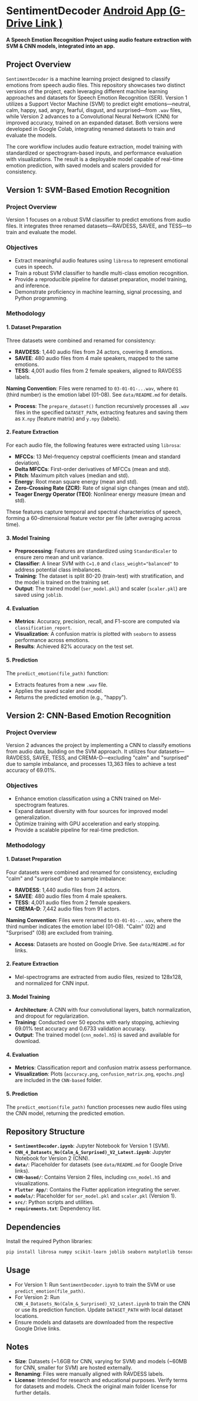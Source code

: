 # SentimentDecoder [Android App (G-Drive Link )](https://www.surrey.ac.uk/speech-music-identity-emotion-database-savee)  
**A Speech Emotion Recognition Project using audio feature extraction with SVM & CNN models, integrated into an app.**

## Project Overview
`SentimentDecoder` is a machine learning project designed to classify emotions from speech audio files. This repository showcases two distinct versions of the project, each leveraging different machine learning approaches and datasets for Speech Emotion Recognition (SER). Version 1 utilizes a Support Vector Machine (SVM) to predict eight emotions—neutral, calm, happy, sad, angry, fearful, disgust, and surprised—from `.wav` files, while Version 2 advances to a Convolutional Neural Network (CNN) for improved accuracy, trained on an expanded dataset. Both versions were developed in Google Colab, integrating renamed datasets to train and evaluate the models.

The core workflow includes audio feature extraction, model training with standardized or spectrogram-based inputs, and performance evaluation with visualizations. The result is a deployable model capable of real-time emotion prediction, with saved models and scalers provided for consistency.

## Version 1: SVM-Based Emotion Recognition
### Project Overview
Version 1 focuses on a robust SVM classifier to predict emotions from audio files. It integrates three renamed datasets—RAVDESS, SAVEE, and TESS—to train and evaluate the model.

### Objectives
- Extract meaningful audio features using `librosa` to represent emotional cues in speech.
- Train a robust SVM classifier to handle multi-class emotion recognition.
- Provide a reproducible pipeline for dataset preparation, model training, and inference.
- Demonstrate proficiency in machine learning, signal processing, and Python programming.

### Methodology
#### 1. Dataset Preparation
Three datasets were combined and renamed for consistency:
- **RAVDESS**: 1,440 audio files from 24 actors, covering 8 emotions.
- **SAVEE**: 480 audio files from 4 male speakers, mapped to the same emotions.
- **TESS**: 4,001 audio files from 2 female speakers, aligned to RAVDESS labels.

**Naming Convention**: Files were renamed to `03-01-01-...wav`, where `01` (third number) is the emotion label (01-08). See `data/README.md` for details.

- **Process**: The `prepare_dataset()` function recursively processes all `.wav` files in the specified `DATASET_PATH`, extracting features and saving them as `X.npy` (feature matrix) and `y.npy` (labels).

#### 2. Feature Extraction
For each audio file, the following features were extracted using `librosa`:
- **MFCCs**: 13 Mel-frequency cepstral coefficients (mean and standard deviation).
- **Delta MFCCs**: First-order derivatives of MFCCs (mean and std).
- **Pitch**: Maximum pitch values (median and std).
- **Energy**: Root mean square energy (mean and std).
- **Zero-Crossing Rate (ZCR)**: Rate of signal sign changes (mean and std).
- **Teager Energy Operator (TEO)**: Nonlinear energy measure (mean and std).

These features capture temporal and spectral characteristics of speech, forming a 60-dimensional feature vector per file (after averaging across time).

#### 3. Model Training
- **Preprocessing**: Features are standardized using `StandardScaler` to ensure zero mean and unit variance.
- **Classifier**: A linear SVM with `C=1.0` and `class_weight="balanced"` to address potential class imbalances.
- **Training**: The dataset is split 80-20 (train-test) with stratification, and the model is trained on the training set.
- **Output**: The trained model (`ser_model.pkl`) and scaler (`scaler.pkl`) are saved using `joblib`.

#### 4. Evaluation
- **Metrics**: Accuracy, precision, recall, and F1-score are computed via `classification_report`.
- **Visualization**: A confusion matrix is plotted with `seaborn` to assess performance across emotions.
- **Results**: Achieved 82% accuracy on the test set.

#### 5. Prediction
The `predict_emotion(file_path)` function:
- Extracts features from a new `.wav` file.
- Applies the saved scaler and model.
- Returns the predicted emotion (e.g., "happy").

## Version 2: CNN-Based Emotion Recognition
### Project Overview
Version 2 advances the project by implementing a CNN to classify emotions from audio data, building on the SVM approach. It utilizes four datasets—RAVDESS, SAVEE, TESS, and CREMA-D—excluding "calm" and "surprised" due to sample imbalance, and processes 13,363 files to achieve a test accuracy of 69.01%.

### Objectives
- Enhance emotion classification using a CNN trained on Mel-spectrogram features.
- Expand dataset diversity with four sources for improved model generalization.
- Optimize training with GPU acceleration and early stopping.
- Provide a scalable pipeline for real-time prediction.

### Methodology
#### 1. Dataset Preparation
Four datasets were combined and renamed for consistency, excluding "calm" and "surprised" due to sample imbalance:
- **RAVDESS**: 1,440 audio files from 24 actors.
- **SAVEE**: 480 audio files from 4 male speakers.
- **TESS**: 4,001 audio files from 2 female speakers.
- **CREMA-D**: 7,442 audio files from 91 actors.

**Naming Convention**: Files were renamed to `03-01-01-...wav`, where the third number indicates the emotion label (01-08). "Calm" (02) and "Surprised" (08) are excluded from training.

- **Access**: Datasets are hosted on Google Drive. See `data/README.md` for links.

#### 2. Feature Extraction
- Mel-spectrograms are extracted from audio files, resized to 128x128, and normalized for CNN input.

#### 3. Model Training
- **Architecture**: A CNN with four convolutional layers, batch normalization, and dropout for regularization.
- **Training**: Conducted over 50 epochs with early stopping, achieving 69.01% test accuracy and 0.6733 validation accuracy.
- **Output**: The trained model (`cnn_model.h5`) is saved and available for download.

#### 4. Evaluation
- **Metrics**: Classification report and confusion matrix assess performance.
- **Visualization**: Plots (`accuracy.png`, `confusion_matrix.png`, `epochs.png`) are included in the `CNN-based` folder.

#### 5. Prediction
The `predict_emotion(file_path)` function processes new audio files using the CNN model, returning the predicted emotion.

## Repository Structure
- **`SentimentDecoder.ipynb`**: Jupyter Notebook for Version 1 (SVM).
- **`CNN_4_Datasets_No(Calm_&_Surprised)_V2_Latest.ipynb`**: Jupyter Notebook for Version 2 (CNN).
- **`data/`**: Placeholder for datasets (see `data/README.md` for Google Drive links).
- **`CNN-based/`**: Contains Version 2 files, including `cnn_model.h5` and visualizations.
- **`Flutter App/`**: Contains the Flutter application integrating the server.
- **`models/`**: Placeholder for `ser_model.pkl` and `scaler.pkl` (Version 1).
- **`src/`**: Python scripts and utilities.
- **`requirements.txt`**: Dependency list.

## Dependencies
Install the required Python libraries:
```bash
pip install librosa numpy scikit-learn joblib seaborn matplotlib tensorflow
```

## Usage
- For Version 1: Run `SentimentDecoder.ipynb` to train the SVM or use `predict_emotion(file_path)`.
- For Version 2: Run `CNN_4_Datasets_No(Calm_&_Surprised)_V2_Latest.ipynb` to train the CNN or use its prediction function. Update `DATASET_PATH` with local dataset locations.
- Ensure models and datasets are downloaded from the respective Google Drive links.

## Notes
- **Size**: Datasets (~1.6GB for CNN, varying for SVM) and models (~60MB for CNN, smaller for SVM) are hosted externally.
- **Renaming**: Files were manually aligned with RAVDESS labels.
- **License**: Intended for research and educational purposes. Verify terms for datasets and models. Check the original main folder license for further details.

